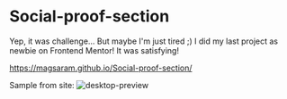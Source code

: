 # Social-proof-section
Yep, it was challenge... But maybe I'm just tired ;) I did my last project as newbie on Frontend Mentor! It was satisfying!

https://magsaram.github.io/Social-proof-section/

Sample from site:
![desktop-preview](https://user-images.githubusercontent.com/123835498/222493826-e2d90909-3a6e-46c5-9449-a55f6e119cda.jpg)

